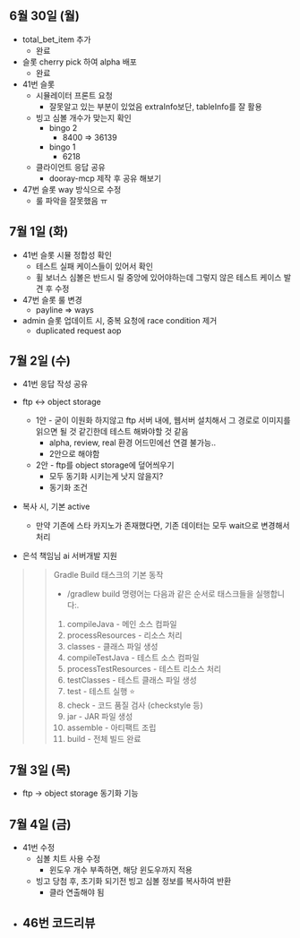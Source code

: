 
## 6월 30일 (월)

- total_bet_item 추가 
	- 완료
- 슬롯 cherry pick 하여 alpha 배포
	- 완료
- 41번 슬롯 
	- 시뮬레이터 프론트 요청
		- 잘못알고 있는 부분이 있었음 extraInfo보단, tableInfo를 잘 활용
	- 빙고 심볼 개수가 맞는지 확인
		- bingo 2
			- 8400 => 36139
		- bingo 1
			- 6218
	- 클라이언트 응답 공유
		- dooray-mcp 제작 후 공유 해보기
- 47번 슬롯 way 방식으로 수정
	- 룰 파악을 잘못했음 ㅠ


## 7월 1일 (화)

- 41번 슬롯 시뮬 정합성 확인
	- 테스트 실패 케이스들이 있어서 확인
	- 휠 보너스 심볼은 반드시 릴 중앙에 있어야하는데 그렇지 않은 테스트 케이스 발견 후 수정
- 47번 슬롯 룰 변경
	- payline => ways
- admin 슬롯 업데이트 시, 중복 요청에 race condition 제거
	- duplicated request aop



## 7월 2일 (수)

- 41번 응답 작성 공유

- ftp <-> object storage
	- 1안 - 굳이 이원화 하지않고 ftp 서버 내에, 웹서버 설치해서 그 경로로 이미지를 읽으면 될 것 같긴한데 테스트 해봐야할 것 같음
		- alpha, review, real 환경 어드민에선 연결 불가능..
		- 2안으로 해야함
	- 2안 - ftp를 object storage에 덮어씌우기
		- 모두 동기화 시키는게 낫지 않을지?
		- 동기화 조건

- 복사 시, 기본 active
	- 만약 기존에 스타 카지노가 존재했다면, 기존 데이터는 모두 wait으로 변경해서 처리

- 은석 책임님 ai 서버개발 지원

>> Gradle Build 태스크의 기본 동작
>> - /gradlew build 명령어는 다음과 같은 순서로 태스크들을 실행합니다:.
>> 1. compileJava - 메인 소스 컴파일
>> 2. processResources - 리소스 처리
>> 3. classes - 클래스 파일 생성
>> 4. compileTestJava - 테스트 소스 컴파일
>> 5. processTestResources - 테스트 리소스 처리
>> 6. testClasses - 테스트 클래스 파일 생성
>> 7. test - 테스트 실행 ⭐
>> 8. check - 코드 품질 검사 (checkstyle 등)
>> 9. jar - JAR 파일 생성
>> 10. assemble - 아티팩트 조립
>> 11. build - 전체 빌드 완료


## 7월 3일 (목)

- ftp -> object storage 동기화 기능

## 7월 4일 (금)

- 41번 수정
	- 심볼 치트 사용 수정
		- 윈도우 개수 부족하면, 해당 윈도우까지 적용
	- 빙고 당첨 후, 초기화 되기전 빙고 심볼 정보를 복사하여 반환
		- 클라 연출해야 됨
- 46번 코드리뷰
	- 